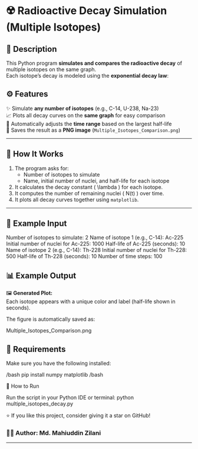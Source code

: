 # ☢️ Radioactive Decay Simulation (Multiple Isotopes)


## 📘 Description

This Python program **simulates and compares the radioactive decay** of multiple isotopes on the same graph.  
Each isotope’s decay is modeled using the **exponential decay law**:


## ⚙️ Features

✨ Simulate **any number of isotopes** (e.g., C-14, U-238, Na-23)  
📈 Plots all decay curves on the **same graph** for easy comparison  
🧮 Automatically adjusts the **time range** based on the largest half-life  
💾 Saves the result as a **PNG image** (`Multiple_Isotopes_Comparison.png`)  


---

## 🧠 How It Works

1. The program asks for:
   - Number of isotopes to simulate  
   - Name, initial number of nuclei, and half-life for each isotope  
2. It calculates the decay constant \( \lambda \) for each isotope.  
3. It computes the number of remaining nuclei \( N(t) \) over time.  
4. It plots all decay curves together using `matplotlib`.

---

## 🧩 Example Input
Number of isotopes to simulate: 2
Name of isotope 1 (e.g., C-14): Ac-225
Initial number of nuclei for Ac-225: 1000
Half-life of Ac-225 (seconds): 10
Name of isotope 2 (e.g., C-14): Th-228
Initial number of nuclei for Th-228: 500
Half-life of Th-228 (seconds): 10
Number of time steps: 100

## 📊 Example Output

🖼️ **Generated Plot:**  
Each isotope appears with a unique color and label (half-life shown in seconds).

The figure is automatically saved as:

Multiple_Isotopes_Comparison.png

## 🧰 Requirements

Make sure you have the following installed:

/bash pip install numpy matplotlib /bash


🚀 How to Run

Run the script in your Python IDE or terminal:
python multiple_isotopes_decay.py

⭐ If you like this project, consider giving it a star on GitHub!

### 🧑‍🔬 Author: **Md. Mahiuddin Zilani**
---


